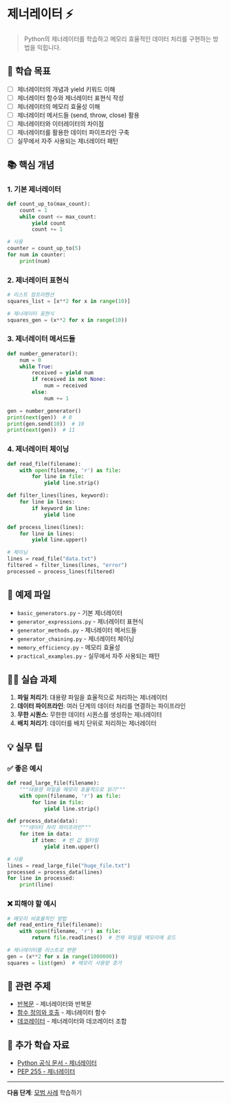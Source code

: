 # 제너레이터 ⚡

> Python의 제너레이터를 학습하고 메모리 효율적인 데이터 처리를 구현하는 방법을 익힙니다.

## 🎯 학습 목표

- [ ] 제너레이터의 개념과 yield 키워드 이해
- [ ] 제너레이터 함수와 제너레이터 표현식 작성
- [ ] 제너레이터의 메모리 효율성 이해
- [ ] 제너레이터 메서드들 (send, throw, close) 활용
- [ ] 제너레이터와 이터레이터의 차이점
- [ ] 제너레이터를 활용한 데이터 파이프라인 구축
- [ ] 실무에서 자주 사용되는 제너레이터 패턴

## 📚 핵심 개념

### 1. 기본 제너레이터
```python
def count_up_to(max_count):
    count = 1
    while count <= max_count:
        yield count
        count += 1

# 사용
counter = count_up_to(5)
for num in counter:
    print(num)
```

### 2. 제너레이터 표현식
```python
# 리스트 컴프리헨션
squares_list = [x**2 for x in range(10)]

# 제너레이터 표현식
squares_gen = (x**2 for x in range(10))
```

### 3. 제너레이터 메서드들
```python
def number_generator():
    num = 0
    while True:
        received = yield num
        if received is not None:
            num = received
        else:
            num += 1

gen = number_generator()
print(next(gen))  # 0
print(gen.send(10))  # 10
print(next(gen))  # 11
```

### 4. 제너레이터 체이닝
```python
def read_file(filename):
    with open(filename, 'r') as file:
        for line in file:
            yield line.strip()

def filter_lines(lines, keyword):
    for line in lines:
        if keyword in line:
            yield line

def process_lines(lines):
    for line in lines:
        yield line.upper()

# 체이닝
lines = read_file("data.txt")
filtered = filter_lines(lines, "error")
processed = process_lines(filtered)
```

## 📁 예제 파일

- `basic_generators.py` - 기본 제너레이터
- `generator_expressions.py` - 제너레이터 표현식
- `generator_methods.py` - 제너레이터 메서드들
- `generator_chaining.py` - 제너레이터 체이닝
- `memory_efficiency.py` - 메모리 효율성
- `practical_examples.py` - 실무에서 자주 사용되는 패턴

## 🏃‍♂️ 실습 과제

1. **파일 처리기**: 대용량 파일을 효율적으로 처리하는 제너레이터
2. **데이터 파이프라인**: 여러 단계의 데이터 처리를 연결하는 파이프라인
3. **무한 시퀀스**: 무한한 데이터 시퀀스를 생성하는 제너레이터
4. **배치 처리기**: 데이터를 배치 단위로 처리하는 제너레이터

## 💡 실무 팁

### ✅ 좋은 예시
```python
def read_large_file(filename):
    """대용량 파일을 메모리 효율적으로 읽기"""
    with open(filename, 'r') as file:
        for line in file:
            yield line.strip()

def process_data(data):
    """데이터 처리 파이프라인"""
    for item in data:
        if item:  # 빈 값 필터링
            yield item.upper()

# 사용
lines = read_large_file("huge_file.txt")
processed = process_data(lines)
for line in processed:
    print(line)
```

### ❌ 피해야 할 예시
```python
# 메모리 비효율적인 방법
def read_entire_file(filename):
    with open(filename, 'r') as file:
        return file.readlines()  # 전체 파일을 메모리에 로드

# 제너레이터를 리스트로 변환
gen = (x**2 for x in range(1000000))
squares = list(gen)  # 메모리 사용량 증가
```

## 🔗 관련 주제

- [반복문](../../02-control-flow/loops/) - 제너레이터와 반복문
- [함수 정의와 호출](../../03-functions-modules/functions/) - 제너레이터 함수
- [데코레이터](../../06-advanced/decorators/) - 제너레이터와 데코레이터 조합

## 📖 추가 학습 자료

- [Python 공식 문서 - 제너레이터](https://docs.python.org/3/tutorial/classes.html#generators)
- [PEP 255 - 제너레이터](https://peps.python.org/pep-0255/)

---

**다음 단계**: [모범 사례](../../08-best-practices/) 학습하기
